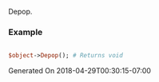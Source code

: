 Depop.
### Example

```perl

$object->Depop(); # Returns void
```


Generated On 2018-04-29T00:30:15-07:00